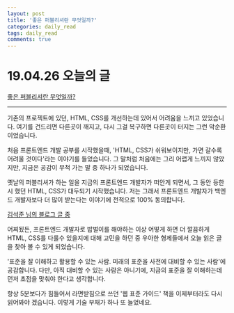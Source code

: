 ```yaml
---
layout: post
title: '좋은 퍼블리셔란 무엇일까?'
categories: daily_read
tags: daily_read
comments: true
---
```


# 19.04.26 오늘의 글

[좋은 퍼블리셔란 무엇일까?](http://woowabros.github.io/woowabros/2016/07/15/good_publisher.html)

--- 

기존의 프로젝트에 있던, HTML, CSS를 개선하는데 있어서 어려움을 느끼고 있었습니다. 여기를 건드리면 다른곳이 깨지고, 다시 그걸 복구하면 다른곳이 터지는 그런 악순환이었습니다.

처음 프론트엔드 개발 공부를 시작했을때, 'HTML, CSS가 쉬워보이지만, 가면 갈수록 어려울 것이다'라는 이야기를 들었습니다. 그 말처럼 처음에는 그리 어렵게 느끼지 않았지만, 지금은 공감이 무척 가는 말 중 하나가 되었습니다.

옛날의 퍼블리셔가 하는 일을 지금의 프론트엔드 개발자가 떠안게 되면서, 그 동안 등한시 했던 HTML, CSS가 대두되기 시작했습니다. 저는 그래서 프론트엔드 개발자가 백엔드 개발자보다 더 많이 받는다는 이야기에 전적으로 100% 동의합니다. 

[김석준 님의 블로그 글 중](https://seokjun.kim/front-end-dev-stack-2017/)

어찌됬든, 프론트엔드 개발자로 밥벌이를 해야하는 이상 어떻게 하면 더 깔끔하게 HTML, CSS를 다룰수 있을지에 대해 고민을 하던 중 우아한 형제들에서 오늘 읽은 글을 찾아 볼 수 있게 되었습니다. 

'표준을 잘 이해하고 활용할 수 있는 사람. 미래의 표준을 사전에 대비할 수 있는 사람'에 공감합니다. 다만, 아직 대비할 수 있는 사람은 아니기에, 지금의 표준을 잘 이해하는데 먼저 초점을 맞춰야 한다고 생각합니다.

항상 5분보다가 힘들어서 라면받침으로 쓰던 '웹 표준 가이드' 책을 이제부터라도  다시 읽어봐야 겠습니다. 이렇게 기술 부채가 하나 또 늘었네요. 